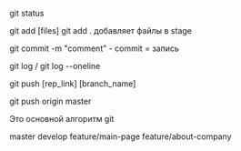 git status

git add [files]    git add .  добавляет файлы в stage

git commit -m "comment"  -  commit = запись

git log / git log --oneline

git push [rep_link] [branch_name]

git push origin master


Это основной алгоритм git 

master
develop
feature/main-page
feature/about-company